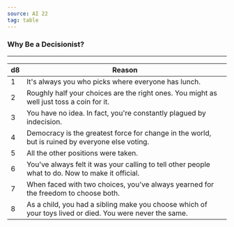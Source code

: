 ```yaml
---
source: AI 22
tag: table
---
```


### Why Be a Decisionist?
---
|d8|Reason|
|----|------------|
|1|It's always you who picks where everyone has lunch.|
|2|Roughly half your choices are the right ones. You might as well just toss a coin for it.|
|3|You have no idea. In fact, you're constantly plagued by indecision.|
|4|Democracy is the greatest force for change in the world, but is ruined by everyone else voting.|
|5|All the other positions were taken.|
|6|You've always felt it was your calling to tell other people what to do. Now to make it official.|
|7|When faced with two choices, you've always yearned for the freedom to choose both.|
|8|As a child, you had a sibling make you choose which of your toys lived or died. You were never the same.|
